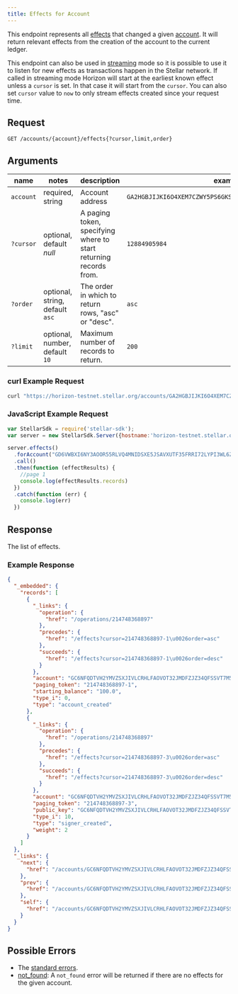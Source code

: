 ```yaml
---
title: Effects for Account
---
```


This endpoint represents all [effects](./resources/effect.md) that changed a given [account](./resources/account.md). It will return relevant effects from the creation of the account to the current ledger.

This endpoint can also be used in [streaming](../learn/responses.md#streaming) mode so it is possible to use it to listen for new effects as transactions happen in the Stellar network.
If called in streaming mode Horizon will start at the earliest known effect unless a `cursor` is set. In that case it will start from the `cursor`. You can also set `cursor` value to `now` to only stream effects created since your request time.

## Request

```
GET /accounts/{account}/effects{?cursor,limit,order}
```

## Arguments

|  name  |  notes  | description | example |
| ------ | ------- | ----------- | ------- |
| `account` | required, string | Account address | `GA2HGBJIJKI6O4XEM7CZWY5PS6GKSXL6D34ERAJYQSPYA6X6AI7HYW36` |
| `?cursor` | optional, default _null_ | A paging token, specifying where to start returning records from. | `12884905984` |
| `?order`  | optional, string, default `asc` | The order in which to return rows, "asc" or "desc".               | `asc`         |
| `?limit`  | optional, number, default `10` | Maximum number of records to return. | `200` |

### curl Example Request

```sh
curl "https://horizon-testnet.stellar.org/accounts/GA2HGBJIJKI6O4XEM7CZWY5PS6GKSXL6D34ERAJYQSPYA6X6AI7HYW36/effects"
```

### JavaScript Example Request

```javascript
var StellarSdk = require('stellar-sdk');
var server = new StellarSdk.Server({hostname:'horizon-testnet.stellar.org', secure:true, port:443});

server.effects()
  .forAccount("GD6VWBXI6NY3AOOR55RLVQ4MNIDSXE5JSAVXUTF35FRRI72LYPI3WL6Z")
  .call()
  .then(function (effectResults) {
    //page 1
    console.log(effectResults.records)
  })
  .catch(function (err) {
    console.log(err)
  })

```

## Response

The list of effects.

### Example Response

```json
{
  "_embedded": {
    "records": [
      {
        "_links": {
          "operation": {
            "href": "/operations/214748368897"
          },
          "precedes": {
            "href": "/effects?cursor=214748368897-1\u0026order=asc"
          },
          "succeeds": {
            "href": "/effects?cursor=214748368897-1\u0026order=desc"
          }
        },
        "account": "GC6NFQDTVH2YMVZSXJIVLCRHLFAOVOT32JMDFZJZ34QFSSVT7M5G2XFK",
        "paging_token": "214748368897-1",
        "starting_balance": "100.0",
        "type_i": 0,
        "type": "account_created"
      },
      {
        "_links": {
          "operation": {
            "href": "/operations/214748368897"
          },
          "precedes": {
            "href": "/effects?cursor=214748368897-3\u0026order=asc"
          },
          "succeeds": {
            "href": "/effects?cursor=214748368897-3\u0026order=desc"
          }
        },
        "account": "GC6NFQDTVH2YMVZSXJIVLCRHLFAOVOT32JMDFZJZ34QFSSVT7M5G2XFK",
        "paging_token": "214748368897-3",
        "public_key": "GC6NFQDTVH2YMVZSXJIVLCRHLFAOVOT32JMDFZJZ34QFSSVT7M5G2XFK",
        "type_i": 10,
        "type": "signer_created",
        "weight": 2
      }
    ]
  },
  "_links": {
    "next": {
      "href": "/accounts/GC6NFQDTVH2YMVZSXJIVLCRHLFAOVOT32JMDFZJZ34QFSSVT7M5G2XFK/effects?order=asc\u0026limit=10\u0026cursor=214748368897-3"
    },
    "prev": {
      "href": "/accounts/GC6NFQDTVH2YMVZSXJIVLCRHLFAOVOT32JMDFZJZ34QFSSVT7M5G2XFK/effects?order=desc\u0026limit=10\u0026cursor=214748368897-1"
    },
    "self": {
      "href": "/accounts/GC6NFQDTVH2YMVZSXJIVLCRHLFAOVOT32JMDFZJZ34QFSSVT7M5G2XFK/effects?order=asc\u0026limit=10\u0026cursor="
    }
  }
}
```

## Possible Errors

- The [standard errors](../learn/errors.md#Standard_Errors).
- [not_found](./errors/not-found.md): A `not_found` error will be returned if there are no effects for the given account.

